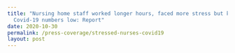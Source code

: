 ```yaml
---
title: "Nursing home staff worked longer hours, faced more stress but kept
  Covid-19 numbers low: Report"
date: 2020-10-30
permalink: /press-coverage/stressed-nurses-covid19
layout: post
---
```

